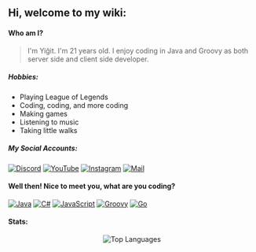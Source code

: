## Hi, welcome to my wiki:

#### Who am I?
> I'm Yiğit.
> I'm 21 years old.
> I enjoy coding in Java and Groovy as both server side and client side developer.

##### Hobbies:
- Playing League of Legends
- Coding, coding, and more coding
- Making games
- Listening to music
- Taking little walks

##### My Social Accounts:
[![Discord](https://img.shields.io/badge/Discord-5865F2?style=flat-square&logo=discord&logoColor=white)](https://discord.com/users/1078342402743488532)
[![YouTube](https://img.shields.io/badge/YouTube-FF0000?style=flat-square&logo=youtube&logoColor=white)](https://www.youtube.com/channel/ozaiithejava)
[![Instagram](https://img.shields.io/badge/Instagram-E4405F?style=flat-square&logo=instagram&logoColor=white)](https://www.instagram.com/yigit.java/)
[![Mail](https://img.shields.io/badge/Mail-D14836?style=flat-square&logo=gmail&logoColor=white)](mailto:ozaiiofficial@gmail.com)

#### Well then! Nice to meet you, what are you coding?
[<img src="https://img.shields.io/badge/-Java-007396?style=flat-square&logo=java&logoColor=black" alt="Java" />](#)
[<img src="https://img.shields.io/badge/-C%23-800080?style=flat-square&logo=c-sharp&logoColor=white" alt="C#" />](#)
[<img src="https://img.shields.io/badge/-JavaScript-F7DF1E?style=flat-square&logo=javascript&logoColor=black" alt="JavaScript" />](#)
[<img src="https://img.shields.io/badge/-Groovy-4298B8?style=flat-square&logo=apache-groovy&logoColor=black" alt="Groovy" />](#)
[<img src="https://img.shields.io/badge/-Go-00ADD8?style=flat-square&logo=go&logoColor=white" alt="Go" />](#)

#### Stats:
<p align="center">
  <img src="https://github-readme-stats.vercel.app/api/top-langs/?username=thisozaii&layout=compact&theme=nord" alt="Top Languages" />
</p>
